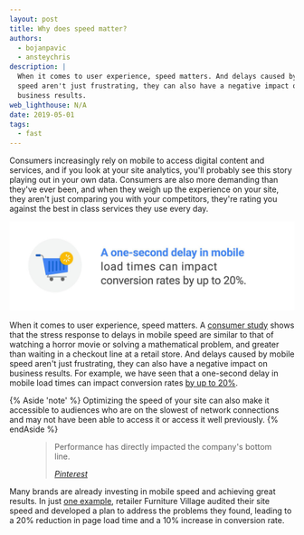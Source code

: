 ```yaml
---
layout: post
title: Why does speed matter?
authors:
  - bojanpavic
  - ansteychris  
description: |
  When it comes to user experience, speed matters. And delays caused by mobile
  speed aren't just frustrating, they can also have a negative impact on
  business results.
web_lighthouse: N/A
date: 2019-05-01
tags:
  - fast
---
```


Consumers increasingly rely on mobile to access digital content and services, and if you look at your site analytics, you'll probably see this story playing out in your own data. Consumers are also more demanding than they've ever been, and when they weigh up the experience on your site, they aren't just comparing you with your competitors, they're rating you against the best in class services they use every day.

<img src="./speed-conversion-impact.jpg" alt="Image showing how a one-second delay in mobile load times can impact conversion rates by up to 20%">

When it comes to user experience, speed matters. A [consumer study](https://www.ericsson.com/en/press-releases/2016/2/streaming-delays-mentally-taxing-for-smartphone-users-ericsson-mobility-report) shows that the stress response to delays in mobile speed are similar to that of watching a horror movie or solving a mathematical problem, and greater than waiting in a checkout line at a retail store. And delays caused by mobile speed aren't just frustrating, they can also have a negative impact on business results. For example, we have seen that a one-second delay in mobile load times can impact conversion rates [by up to 20%](https://www.thinkwithgoogle.com/intl/en-gb/advertising-channels/mobile/milliseconds-earn-millions-why-mobile-speed-can-slow-or-grow-your-business/).

{% Aside 'note' %}
  Optimizing the speed of your site can also make it accessible to audiences who are on the slowest of network connections and may not have been able to access it or access it well previously.
{% endAside %}



<figure class="w-figure w-figure--inline-right">
  <blockquote>
    <p>
  	Performance has directly impacted the company's bottom line.
    </p>
    <cite>
      <a href="https://www.youtube.com/watch?v=Xryhxi45Q5M&feature=youtu.be&t=1366">Pinterest</a>
    </cite>
  </blockquote>
</figure>

Many brands are already investing in mobile speed and achieving great results. In just [one example](https://www.thinkwithgoogle.com/intl/en-gb/success-stories/uk-success-stories/furniture-village-and-greenlight-slash-page-load-times-boosting-user-experience/), retailer Furniture Village audited their site speed and developed a plan to address the problems they found, leading to a 20% reduction in page load time and a 10% increase in conversion rate.
